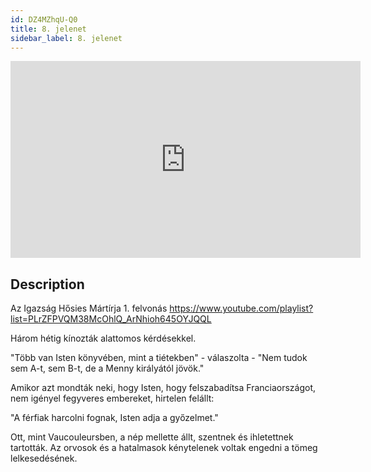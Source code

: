 ```yaml
---
id: DZ4MZhqU-Q0
title: 8. jelenet
sidebar_label: 8. jelenet
---
```


<iframe
  width="560"
  height="315"
  src="https://www.youtube.com/embed/DZ4MZhqU-Q0"
  title="YouTube video player"
  frameborder="0"
  allow="accelerometer; autoplay; clipboard-write; encrypted-media; gyroscope; picture-in-picture; web-share"
  referrerpolicy="strict-origin-when-cross-origin"
  allowfullscreen
></iframe>

## Description

Az Igazság Hősies Mártírja 1. felvonás
https://www.youtube.com/playlist?list=PLrZFPVQM38McOhlQ_ArNhioh645OYJQQL

Három hétig kínozták alattomos kérdésekkel.

"Több van Isten könyvében, mint a tiétekben" - válaszolta - "Nem tudok sem A-t, sem B-t, de a Menny királyától jövök."

Amikor azt mondták neki, hogy Isten, hogy felszabadítsa Franciaországot, nem igényel fegyveres embereket, hirtelen felállt:

"A férfiak harcolni fognak, Isten adja a győzelmet."

Ott, mint Vaucouleursben, a nép mellette állt, szentnek és ihletettnek tartották. Az orvosok és a hatalmasok kénytelenek voltak engedni a tömeg lelkesedésének.
